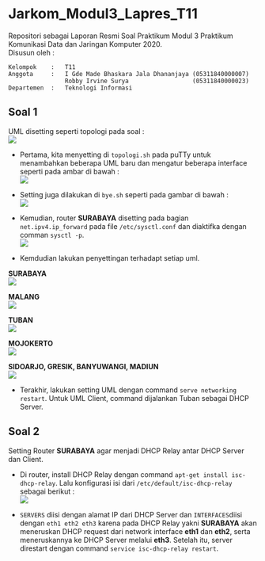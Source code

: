 # Jarkom_Modul3_Lapres_T11
Repositori sebagai Laporan Resmi Soal Praktikum Modul 3 Praktikum Komunikasi Data dan Jaringan Komputer 2020.\
Disusun oleh :
```
Kelompok    :   T11
Anggota     :   I Gde Made Bhaskara Jala Dhananjaya (05311840000007)
                Robby Irvine Surya                  (05311840000023)
Departemen  :   Teknologi Informasi
```
## Soal 1
UML disetting seperti topologi pada soal : \
![](https://github.com/Bhaskaraa/Jarkom_Modul3_Lapres_T11/blob/main/Modul3/uml%20template.png)

- Pertama, kita menyetting di `topologi.sh` pada puTTy untuk menambahkan beberapa UML baru dan mengatur beberapa interface seperti pada ambar di bawah : \
![](https://github.com/Bhaskaraa/Jarkom_Modul3_Lapres_T11/blob/main/Modul3/topolohi.png)

- Setting juga dilakukan di `bye.sh` seperti pada gambar di bawah : \
![](https://github.com/Bhaskaraa/Jarkom_Modul3_Lapres_T11/blob/main/Modul3/byw.png)

- Kemudian, router **SURABAYA** disetting pada bagian `net.ipv4.ip_forward` pada file `/etc/sysctl.conf` dan diaktifka dengan comman `sysctl -p`. \
![](https://github.com/Bhaskaraa/Jarkom_Modul3_Lapres_T11/blob/main/Modul3/0.png)

- Kemdudian lakukan penyettingan terhadapt setiap uml.

**SURABAYA** \
![](https://github.com/Bhaskaraa/Jarkom_Modul3_Lapres_T11/blob/main/Modul3/interfaces%20sby.png)

**MALANG** \
![](https://github.com/Bhaskaraa/Jarkom_Modul3_Lapres_T11/blob/main/Modul3/interfaces%20mlg.png)

**TUBAN** \
![](https://github.com/Bhaskaraa/Jarkom_Modul3_Lapres_T11/blob/main/Modul3/interface%20tuban.png)

**MOJOKERTO** \
![](https://github.com/Bhaskaraa/Jarkom_Modul3_Lapres_T11/blob/main/Modul3/interface%20mojokerto.png)

**SIDOARJO, GRESIK, BANYUWANGI, MADIUN** \
![](https://github.com/Bhaskaraa/Jarkom_Modul3_Lapres_T11/blob/main/Modul3/interfaces%20sdj%2C%20gr%2C%20bany%2C%20madn.png)

- Terakhir, lakukan setting UML dengan command `serve networking restart`. Untuk UML Client, command dijalankan Tuban sebagai DHCP Server.

## Soal 2
Setting Router **SURABAYA** agar menjadi DHCP Relay antar DHCP Server dan Client.

- Di router, install DHCP Relay dengan command `apt-get install isc-dhcp-relay`. Lalu konfigurasi isi dari `/etc/default/isc-dhcp-relay` sebagai berikut : \
![](https://github.com/Bhaskaraa/Jarkom_Modul3_Lapres_T11/blob/main/Modul3/2.png)

- `SERVERS` diisi dengan alamat IP dari DHCP Server dan `INTERFACES`diisi dengan `eth1 eth2 eth3` karena pada DHCP Relay yakni **SURABAYA** akan meneruskan DHCP request dari network interface **eth1** dan **eth2**, serta meneruskannya ke DHCP Server melalui **eth3**. Setelah itu, server direstart dengan command `service isc-dhcp-relay restart`.
